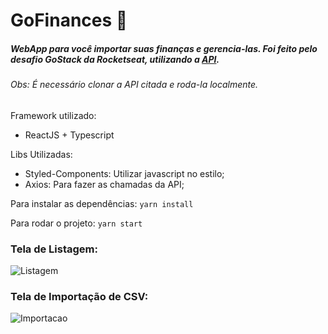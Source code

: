 # GoFinances :money_with_wings:

##### WebApp para você importar suas finanças e gerencia-las. Foi feito pelo desafio GoStack da Rocketseat, utilizando a [API](https://github.com/lmarcosss/desafio-database-upload).
###### Obs: É necessário clonar a API citada e roda-la localmente.
Framework utilizado: 
* ReactJS + Typescript

Libs Utilizadas: 
* Styled-Components: Utilizar javascript no estilo;
* Axios: Para fazer as chamadas da API;

Para instalar as dependências: 
` yarn install `

Para rodar o projeto: ` yarn start `

### Tela de Listagem:

![Listagem](https://i.ibb.co/KVdFF6L/Screen-Shot-2020-05-01-at-2-04-01-AM.png)

### Tela de Importação de CSV: 

![Importacao](https://i.ibb.co/6nCH7fc/Screen-Shot-2020-05-01-at-2-17-52-AM.png)
